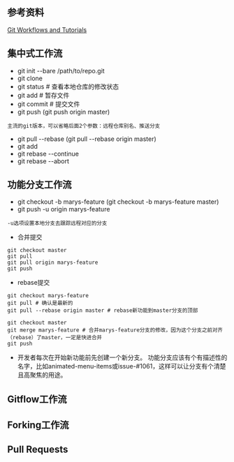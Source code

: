 ## 参考资料
[Git Workflows and Tutorials](https://github.com/oldratlee/translations/tree/master/git-workflows-and-tutorials)

## 集中式工作流
- git init --bare /path/to/repo.git
- git clone
- git status # 查看本地仓库的修改状态
- git add # 暂存文件
- git commit # 提交文件
- git push (git push origin master)
```
主流的git版本，可以省略后面2个参数：远程仓库别名、推送分支
```
- git pull --rebase (git pull --rebase origin master)
- git add <some-file> 
- git rebase --continue
- git rebase --abort

## 功能分支工作流
- git checkout -b marys-feature (git checkout -b marys-feature master)
- git push -u origin marys-feature
```
-u选项设置本地分支去跟踪远程对应的分支
```
- 合并提交
```
git checkout master
git pull
git pull origin marys-feature
git push
```
- rebase提交
```
git checkout marys-feature
git pull # 确认是最新的
git pull --rebase origin master # rebase新功能到master分支的顶部

git checkout master
git merge marys-feature # 合并marys-feature分支的修改，因为这个分支之前对齐（rebase）了master，一定是快进合并
git push
```
- 开发者每次在开始新功能前先创建一个新分支。 功能分支应该有个有描述性的名字，比如animated-menu-items或issue-#1061，这样可以让分支有个清楚且高聚焦的用途。

## Gitflow工作流


## Forking工作流


## Pull Requests


